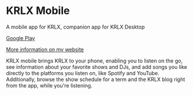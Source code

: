 # KRLX Mobile

A mobile app for KRLX, companion app for KRLX Desktop

[Google Play](https://play.google.com/store/apps/details?id=com.willbeddow.krlx_mobile)

[More information on my website](https://willbeddow.com/page/krlx-mobile)


KRLX mobile brings KRLX to your phone, enabling you to listen on the go, see information about your favorite shows and DJs, and add songs you like directly to the platforms you listen on, like Spotify and YouTube. Additionally, browse the show schedule for a term and the KRLX blog right from the app, while you're listening.